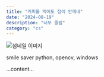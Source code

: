```yaml
---
title: "커피를 먹어도 잠이 안깨네"
date: "2024-08-19"
description: "너무 졸림"
category: "cs"
---
```


![섬네일 이미지](/thumbnail/paul-hanaoka-w2DsS-ZAP4U-unsplash.jpg)

smile saver
python, opencv, windows

...content...